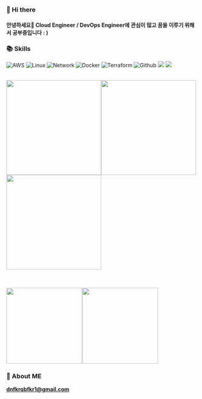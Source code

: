 
### 👋 Hi there
#### 안녕하세요👋 Cloud Engineer / DevOps Engineer에 관심이 많고 꿈을 이루기 위해서 공부중입니다 : )

### 📚 Skills
![AWS](https://img.shields.io/badge/AWS-%23FF9900.svg?style=for-the-badge&logo=amazon-aws&logoColor=white)
![Linux](https://img.shields.io/badge/Linux-FCC624?style=for-the-badge&logo=linux&logoColor=black)
![Network](https://img.shields.io/badge/Network-2E75B4?style=for-the-badge&logo=Network&logoColor=white)
![Docker](https://img.shields.io/badge/Docker-2496ED?style=for-the-badge&logo=Docker&logoColor=white)
![Terraform](https://img.shields.io/badge/Terraform-7B42BC?style=for-the-badge&logo=Terraform&logoColor=whtie)
![Github](https://img.shields.io/badge/GitHub-181717?style=for-the-badge&logo=GitHub&logoColor=white)
<img src="https://img.shields.io/badge/Kubernetes-326CE5?style=for-the-badge&logo=Kubernetes&logoColor=white">
<img src="https://img.shields.io/badge/k6-7D64FF?style=for-the-badge&logo=k6&logoColor=white">
<br>
<br>


<img src="https://user-images.githubusercontent.com/106081707/227585483-42239c3c-a260-41ac-88e9-81e8f4ebf4c3.png" height="250"><img src="https://user-images.githubusercontent.com/119101237/230288412-34fb6e72-77bb-41c1-a162-f844077f4588.png" height="250"><img src="https://user-images.githubusercontent.com/119101237/230288672-c37f01fe-826f-48f0-9f6e-eb825a2b8823.png" height="250">

<br>
<br>
  <img src="https://github-readme-stats.vercel.app/api/top-langs/?username=wooov&layout=compact" height="200"><img src="https://github-readme-stats.vercel.app/api?username=wooov&show_icons=true" height="200">
</div>


### 📧 About ME

<a href="mailto:dnfkrqbfkr1@gmail.com" target="_blank"><strong>dnfkrqbfkr1@gmail.com</strong></a>
